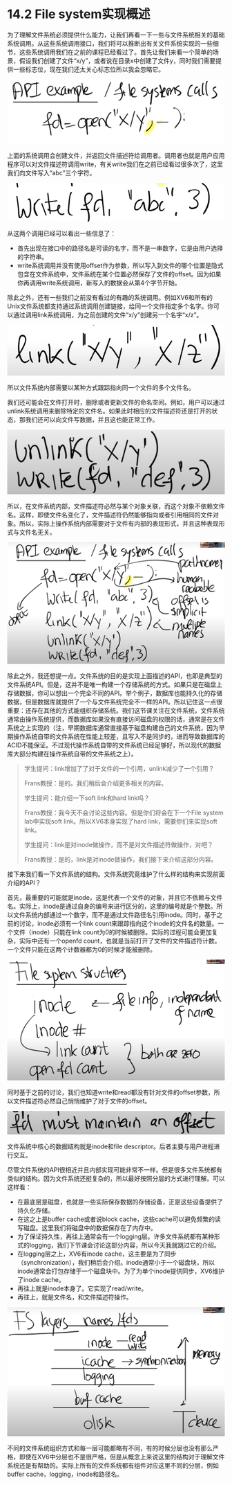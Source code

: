 # 14.2 File system实现概述

为了理解文件系统必须提供什么能力，让我们再看一下一些与文件系统相关的基础系统调用。从这些系统调用接口，我们将可以推断出有关文件系统实现的一些细节，这些系统调用我们在之前的课程已经看过了。首先让我们来看一个简单的场景，假设我们创建了文件“x/y”，或者说在目录x中创建了文件y，同时我们需要提供一些标志位，现在我们还太关心标志位所以我会忽略它。

![](../.gitbook/assets/image%20%28588%29.png)

上面的系统调用会创建文件，并返回文件描述符给调用者。调用者也就是用户应用程序可以对文件描述符调用write，有关write我们在之前已经看过很多次了，这里我们向文件写入“abc”三个字符。

![](../.gitbook/assets/image%20%28587%29.png)

从这两个调用已经可以看出一些信息了：

* 首先出现在接口中的路径名是可读的名字，而不是一串数字，它是由用户选择的字符串。
* write系统调用并没有使用offset作为参数，所以写入到文件的哪个位置是隐式包含在文件系统中，文件系统在某个位置必然保存了文件的offset。因为如果你再调用write系统调用，新写入的数据会从第4个字节开始。

除此之外，还有一些我们之前没有看过的有趣的系统调用。例如XV6和所有的Unix文件系统都支持通过系统调用创建链接，给同一个文件指定多个名字。你可以通过调用link系统调用，为之前创建的文件“x/y”创建另一个名字“x/z”。

![](../.gitbook/assets/image%20%28600%29.png)

所以文件系统内部需要以某种方式跟踪指向同一个文件的多个文件名。

我们还可能会在文件打开时，删除或者更新文件的命名空间。例如，用户可以通过unlink系统调用来删除特定的文件名。如果此时相应的文件描述符还是打开的状态，那我们还可以向文件写数据，并且这也能正常工作。

![](../.gitbook/assets/image%20%28595%29.png)

所以，在文件系统内部，文件描述符必然与某个对象关联，而这个对象不依赖文件名。这样，即使文件名变化了，文件描述符仍然能够指向或者引用相同的文件对象。所以，实际上操作系统内部需要对于文件有内部的表现形式，并且这种表现形式与文件名无关。

![](../.gitbook/assets/image%20%28610%29.png)

除此之外，我还想提一点。文件系统的目的是实现上面描述的API，也即是典型的文件系统API。但是，这并不是唯一构建一个存储系统的方式。如果只是在磁盘上存储数据，你可以想出一个完全不同的API。举个例子，数据库也能持久化的存储数据，但是数据库就提供了一个与文件系统完全不一样的API。所以记住这一点很重要：还存在其他的方式能组织存储系统。我们这节课关注在文件系统，文件系统通常由操作系统提供，而数据库如果没有直接访问磁盘的权限的话，通常是在文件系统之上实现的（注，早期数据库通常直接基于磁盘构建自己的文件系统，因为早期操作系统自带的文件系统在性能上较差，且写入不是同步的，进而导致数据库的ACID不能保证。不过现代操作系统自带的文件系统已经足够好，所以现代的数据库大部分构建在操作系统自带的文件系统之上）。

> 学生提问：link增加了了对于文件的一个引用，unlink减少了一个引用？
>
> Frans教授：是的。我们稍后会介绍更多相关的内容。
>
> 学生提问：能介绍一下soft link和hard link吗？
>
> Frans教授：我今天不会讨论这些内容。但是你们将会在下一个File system lab中实现soft link。所以XV6本身实现了hard link，需要你们来实现soft link。
>
> 学生提问：link是对inode做操作，而不是对文件描述符做操作，对吧？
>
> Frans教授：是的，link是对inode做操作，我们接下来介绍这部分内容。

接下来我们看一下文件系统的结构。文件系统究竟维护了什么样的结构来实现前面介绍的API？

首先，最重要的可能就是inode，这是代表一个文件的对象，并且它不依赖与文件名。实际上，inode是通过自身的编号来进行区分的，这里的编号就是个整数。所以文件系统内部通过一个数字，而不是通过文件路径名引用inode。同时，基于之前的讨论，inode必须有一个link count来跟踪指向这个inode的文件名的数量。一个文件（inode）只能在link count为0的时候被删除。实际的过程可能会更加复杂，实际中还有一个openfd count，也就是当前打开了文件的文件描述符计数。一个文件只能在这两个计数器都为0的时候才能被删除。

![](../.gitbook/assets/image%20%28599%29.png)

同时基于之前的讨论，我们也知道write和read都没有针对文件的offset参数，所以文件描述符必然自己悄悄维护了对于文件的offset。

![](../.gitbook/assets/image%20%28616%29.png)

文件系统中核心的数据结构就是inode和file descriptor。后者主要与用户进程进行交互。

尽管文件系统的API很相近并且内部实现可能非常不一样。但是很多文件系统都有类似的结构。因为文件系统还挺复杂的，所以最好按照分层的方式进行理解。可以这样看：

* 在最底层是磁盘，也就是一些实际保存数据的存储设备，正是这些设备提供了持久化存储。
* 在这之上是buffer cache或者说block cache，这些cache可以避免频繁的读写磁盘。这里我们将磁盘中的数据保存在了内存中。
* 为了保证持久性，再往上通常会有一个logging层。许多文件系统都有某种形式的logging，我们下节课会讨论这部分内容，所以今天我就跳过它的介绍。
* 在logging层之上，XV6有inode cache，这主要是为了同步（synchronization），我们稍后会介绍。inode通常小于一个磁盘块，所以inode通常会打包存储于一个磁盘块中。为了为单个inode提供同步，XV6维护了inode cache。
* 再往上就是inode本身了。它实现了read/write。
* 再往上，就是文件名，和文件描述符操作。

![](../.gitbook/assets/image%20%28597%29.png)

不同的文件系统组织方式和每一层可能都略有不同，有的时候分层也没有那么严格，即使在XV6中分层也不是很严格，但是从概念上来说这里的结构对于理解文件系统还是有帮助的。实际上所有的文件系统都有组件对应这里不同的分层，例如buffer cache，logging，inode和路径名。

